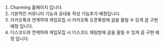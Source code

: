 1. Charming 홈페이지 입니다.
2. 기본적인 커뮤니티 기능과 공대표 작성 기능추가 예정입니다.
3. 카카오톡과 연계하여 게임모집 시 카카오톡 오픈톡방에 글을 올릴 수 있게 끔 구현 예정 입니다.
4. 디스코드와 연계하여 게임모집 시 디스코드 채팅방에 글을 올릴 수 있게 끔 구현 예정 입니다.
